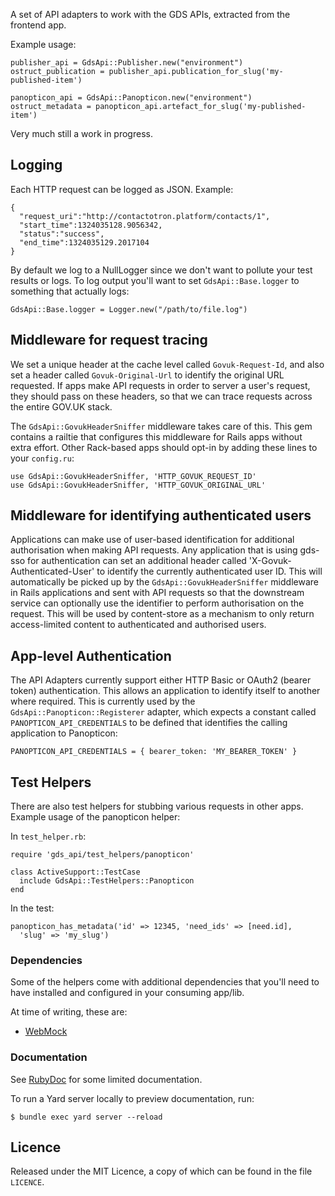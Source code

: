 A set of API adapters to work with the GDS APIs, extracted from the frontend
app.

Example usage:

    publisher_api = GdsApi::Publisher.new("environment")
    ostruct_publication = publisher_api.publication_for_slug('my-published-item')

    panopticon_api = GdsApi::Panopticon.new("environment")
    ostruct_metadata = panopticon_api.artefact_for_slug('my-published-item')

Very much still a work in progress.

## Logging

Each HTTP request can be logged as JSON. Example:

    {
      "request_uri":"http://contactotron.platform/contacts/1",
      "start_time":1324035128.9056342,
      "status":"success",
      "end_time":1324035129.2017104
    }


By default we log to a NullLogger since we don't want to pollute your test
results or logs. To log output you'll want to set `GdsApi::Base.logger` to
something that actually logs:

    GdsApi::Base.logger = Logger.new("/path/to/file.log")

## Middleware for request tracing

We set a unique header at the cache level called `Govuk-Request-Id`, and also
set a header called `Govuk-Original-Url` to identify the original URL
requested.  If apps make API requests in order to server a user's request, they
should pass on these headers, so that we can trace requests across the entire
GOV.UK stack.

The `GdsApi::GovukHeaderSniffer` middleware takes care of this. This gem
contains a railtie that configures this middleware for Rails apps without extra
effort.  Other Rack-based apps should opt-in by adding these lines to your
`config.ru`:

    use GdsApi::GovukHeaderSniffer, 'HTTP_GOVUK_REQUEST_ID'
    use GdsApi::GovukHeaderSniffer, 'HTTP_GOVUK_ORIGINAL_URL'

## Middleware for identifying authenticated users

Applications can make use of user-based identification for additional
authorisation when making API requests. Any application that is using gds-sso
for authentication can set an additional header called
'X-Govuk-Authenticated-User' to identify the currently authenticated user ID.
This will automatically be picked up by the `GdsApi::GovukHeaderSniffer`
middleware in Rails applications and sent with API requests so that the
downstream service can optionally use the identifier to perform authorisation
on the request. This will be used by content-store as a mechanism to only
return access-limited content to authenticated and authorised users.

## App-level Authentication

The API Adapters currently support either HTTP Basic or OAuth2 (bearer token)
authentication. This allows an application to identify itself to another where
required. This is currently used by the `GdsApi::Panopticon::Registerer`
adapter, which  expects a constant called `PANOPTICON_API_CREDENTIALS` to be
defined that identifies the calling application to Panopticon:

    PANOPTICON_API_CREDENTIALS = { bearer_token: 'MY_BEARER_TOKEN' }

## Test Helpers

There are also test helpers for stubbing various requests in other apps.
Example usage of the panopticon helper:

In `test_helper.rb`:

    require 'gds_api/test_helpers/panopticon'

    class ActiveSupport::TestCase
      include GdsApi::TestHelpers::Panopticon
    end

In the test:

    panopticon_has_metadata('id' => 12345, 'need_ids' => [need.id],
      'slug' => 'my_slug')

### Dependencies

Some of the helpers come with additional dependencies that you'll need to
have installed and configured in your consuming app/lib.

At time of writing, these are:

* [WebMock](https://github.com/bblimke/webmock)

### Documentation

See [RubyDoc](http://www.rubydoc.info/gems/gds-api-adapters) for some limited documentation.

To run a Yard server locally to preview documentation, run:

    $ bundle exec yard server --reload

## Licence

Released under the MIT Licence, a copy of which can be found in the file
`LICENCE`.
